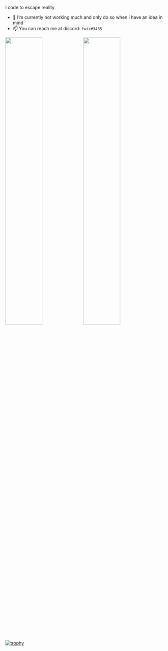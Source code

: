 

I code to escape reality

- 🌱 I’m currently not working much and only do so when i have an idea in mind
- 📫 You can reach me at discord: `fwiz#3435`
<!--
**fwizzz/fwizzz** is a ✨ _special_ ✨ repository because its `README.md` (this file) appears on your GitHub profile.

Here are some ideas to get you started:

- 🔭 I’m currently working on ...
- 🌱 I’m currently learning ...
- 👯 I’m looking to collaborate on ...
- 🤔 I’m looking for help with ...
- 💬 Ask me about ...
- 📫 How to reach me: ...
- 😄 Pronouns: ...
- ⚡ Fun fact: ...
-->

<a href="https://github.com/fvviz">
    <img align="left" width="48%" src="https://github-readme-stats.vercel.app/api?username=fvviz&show_icons=true&theme=radical&hide_border=true" />
    <img width="48%" src="https://github-readme-stats.vercel.app/api/top-langs/?username=fvviz&theme=radical&hide_border=true&layout=compact&card_width=445&bg_color=00000000" />
</a>


[![trophy](https://github-profile-trophy.vercel.app/?username=fvviz&theme=monokai&no-frame=true)](https://github.com/ryo-ma/github-profile-trophy)

